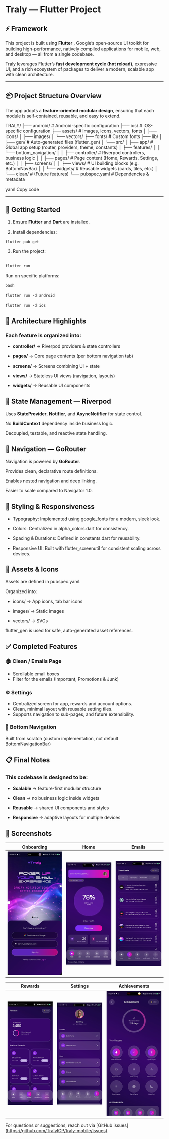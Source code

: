 # Traly — Flutter Project  

## ⚡ Framework  
This project is built using **Flutter** , Google’s open-source UI toolkit for building high-performance, natively compiled applications for mobile, web, and desktop — all from a single codebase.  

Traly leverages Flutter’s **fast development cycle (hot reload)**, expressive UI, and a rich ecosystem of packages to deliver a modern, scalable app with clean architecture.  

---

## 📦 Project Structure Overview  
The app adopts a **feature-oriented modular design**, ensuring that each module is self-contained, reusable, and easy to extend.  

TRALY/
├── android/                    # Android-specific configuration
├── ios/                        # iOS-specific configuration
├── assets/                     # Images, icons, vectors, fonts
│ ├── icons/
│ ├── images/
│ └── vectors/
├── fonts/                      # Custom fonts
├── lib/
│ ├── gen/                      # Auto-generated files (flutter_gen)
│ └── src/
│ ├── app/                      # Global app setup (router, providers, theme, constants)
│ ├── features/
│ │ └── bottom_navigation/
│ │ ├── controller/             # Riverpod controllers, business logic
│ │ ├── pages/                  # Page content (Home, Rewards, Settings, etc.)
│ │ ├── screens/
│ │ ├── views/                  # UI building blocks (e.g. BottomNavBar)
│ │ └── widgets/                # Reusable widgets (cards, tiles, etc.)
│ └── clean/                    # (Future features)
└── pubspec.yaml # Dependencies & metadata

yaml
Copy code

---

## 🚀 Getting Started  

1. Ensure **Flutter**  and **Dart**  are installed.  

2. Install dependencies:  

```
flutter pub get
```

3. Run the project:

```

flutter run
```

   Run on specific platforms:

```
bash

flutter run -d android

flutter run -d ios
```

##  🧠 Architecture Highlights
### Each feature is organized into:

- **controller/** → Riverpod providers & state controllers


- **pages/** → Core page contents (per bottom navigation tab)

- **screens/** → Screens combining UI + state

- **views/** → Stateless UI views (navigation, layouts)

- **widgets/** → Reusable UI components

##  🔁 State Management — Riverpod
Uses **StateProvider**, **Notifier**, and **AsyncNotifier** for state control.

No **BuildContext** dependency inside business logic.

Decoupled, testable, and reactive state handling.

##  🧭 Navigation — GoRouter
Navigation is powered by **GoRouter**.

Provides clean, declarative route definitions.

Enables nested navigation and deep linking.

Easier to scale compared to Navigator 1.0.

##  🎨 Styling & Responsiveness

- Typography: Implemented using google_fonts for a modern, sleek look.

- Colors: Centralized in alpha_colors.dart for consistency.

- Spacing & Durations: Defined in constants.dart for reusability.

- Responsive UI: Built with flutter_screenutil for consistent scaling across devices.

##  📁 Assets & Icons
Assets are defined in pubspec.yaml.

Organized into:

- icons/ → App icons, tab bar icons

- images/ → Static images

- vectors/ → SVGs

flutter_gen is used for safe, auto-generated asset references.


##  ✅ Completed Features

### 🏠 Clean / Emails Page  
- Scrollable email boxes
- Fliter for the emails (Important, Promotions & Junk) 

### ⚙️ Settings  
- Centralized screen for app, rewards and account options.  
- Clean, minimal layout with reusable setting tiles.  
- Supports navigation to sub-pages, and future extensibility.  


### 📱 Bottom Navigation
Built from scratch (custom implementation, not default BottomNavigationBar)


##  📋 Final Notes

### This codebase is designed to be:

- **Scalable** → feature-first modular structure

- **Clean** → no business logic inside widgets

- **Reusable** → shared UI components and styles

- **Responsive** → adaptive layouts for multiple devices



## 📸 Screenshots  

| Onboarding | Home | Emails |
|------------|------|--------|
| ![Onboarding](screenshots/onboarding.jpg) | ![Home](screenshots/home.jpg) | ![Emails](screenshots/emails.jpg) |

| Rewards | Settings | Achievements |
|---------|----------|--------------|
| ![Rewards](screenshots/rewards.jpg) | ![Settings](screenshots/settings.jpg) | ![Achievements](screenshots/achievements.jpg) |



For questions or suggestions, reach out via [GitHub issues] (https://github.com/TralyICP/traly-mobile/issues).